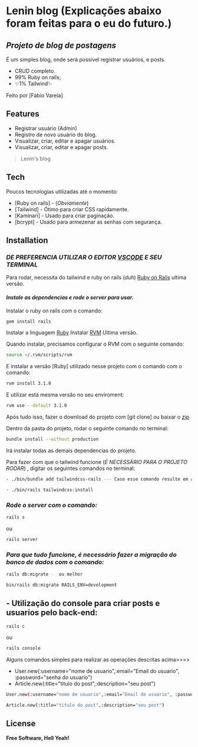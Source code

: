 # Lenin blog (Explicações abaixo foram feitas para o eu do futuro.)
## _Projeto de blog de postagens_

É um simples blog, onde será possivel registrar usuários, e posts.

- CRUD completo.
- 99% Ruby on rails;
- ✨1% Tailwind✨


Feito por [Fábio Varela] 


## Features

- Registrar usuário (Admin)
- Registro de novo usuário do blog.
- Visualizar, criar, editar e apagar usuários.
- Visualizar, criar, editar e apagar posts.



> Lenin's blog



## Tech

Poucos tecnologias utilizadas até o momento:

- [Ruby on rails] - (_Obviamente_)
- [Tailwind] - Ótimo para criar CSS rapidamente.
- [Kaminari] - Usado para criar paginação.
- [bcrypt] - Usado para armezenar as senhas com segurança.

## Installation

### _DE PREFERENCIA UTILIZAR O EDITOR [VSCODE](https://code.visualstudio.com/) E SEU TERMINAL_

Para rodar, necessita do tailwind e ruby on rails  (_duh_) [Ruby on Rails](https://rubyonrails.org/) ultima versão.

#### _Instale as dependencias e rode o server para usar._


Instalar o ruby on rails com o comando:

```sh
gem install rails
```

Instalar a linguagem [Ruby](https://www.ruby-lang.org/pt/)
Instalar [RVM](https://rvm.io/) Ultima versão.



Quando instalar, precisamos configurar o RVM com o seguinte comando: 

```sh
source ~/.rvm/scripts/rvm 
```


E instalar a versão [Ruby] utilizado nesse projeto com o comando com o comando: 


```sh
rvm install 3.1.0
```

E utilizar está mesma versão no seu enviroment: 


```sh
rvm use --default 3.1.0
```


Após tudo isso, fazer o download do projeto com [git clone] ou baixar o [zip](https://github.com/FabioVV/lenin-blog/archive/refs/heads/main.zip)

Dentro da pasta do projeto, rodar o seguinte comando no terminal: 

```sh
bundle install --without production
```
Irá instalar todas as demais dependencias do projeto.


Para fazer com que o tailwind funcione (_É NECESSÁRIO PARA O PROJETO RODAR_) , digitar os seguintes comandos no terminal: 

```sh
- ./bin/bundle add tailwindcss-rails --- Caso esse comando resulte em algum tipo de erro, ignorar e executar o próximo.

- ./bin/rails tailwindcss:install
```

### _Rode o server com o comando:_

```sh
rails s 
```
ou

```sh
rails server 
```
### _Para que tudo funcione, é necessário fazer a migração do banco de dados com o comando:_

```sh
rails db:migrate -  ou melhor

bin/rails db:migrate RAILS_ENV=development
```

## - Utilização do console para criar posts e usuarios pelo back-end:

```sh
rails c
```
ou

```sh
rails console
```

Alguns comandos simples para realizar as operações descritas acima>>>>

- User.new(:username="nome de usuario",:email="Email do usuario", :password="senha do usuario")
- Article.new(:title="titulo do post",:description="seu post")

```sh
User.new(:username="nome de usuario",:email="Email do usuario", :password="senha do usuario")

Article.new(:title="titulo do post",:description="seu post")
```


## License

**Free Software, Hell Yeah!**
